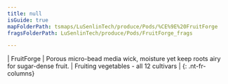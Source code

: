 ```yaml
---
title: null
isGuide: true
mapFolderPath: tsmaps/LuSenlinTech/produce/Pods/%CE%9E%20FruitForge
fragsFolderPath: LuSenlinTech/produce/Pods/FruitForge_frags

---
```



<!-- tsGuideRenderComment {"guide":{"id":"xsm6GE157","path":"LuSenlinTech/produce/Pods","fragmentFolderPath":"LuSenlinTech/produce/Pods/FruitForge_frags"},"fragment":{"id":"xsm6GE157","topLevelMapKey":"wekUww017C","mapKeyChain":"wekUww017C","guideID":"xsm6GE21j","guidePath":"c:/GitHub/MuddySpud/MuddySpud.github.io/tsmaps/LuSenlinTech/produce/Pods/FruitForge.tspod","chartKey":"wekUww017C","isLeaf":false,"options":[{"id":"xsm6GJ1b4","option":"FruitForge details","order":1,"isAncillary":true}]}} -->

| FruitForge | Porous micro-bead media wick, moisture yet keep roots airy for sugar-dense fruit. | Fruiting vegetables - all 12 cultivars |
{: .nt-fr-columns}
